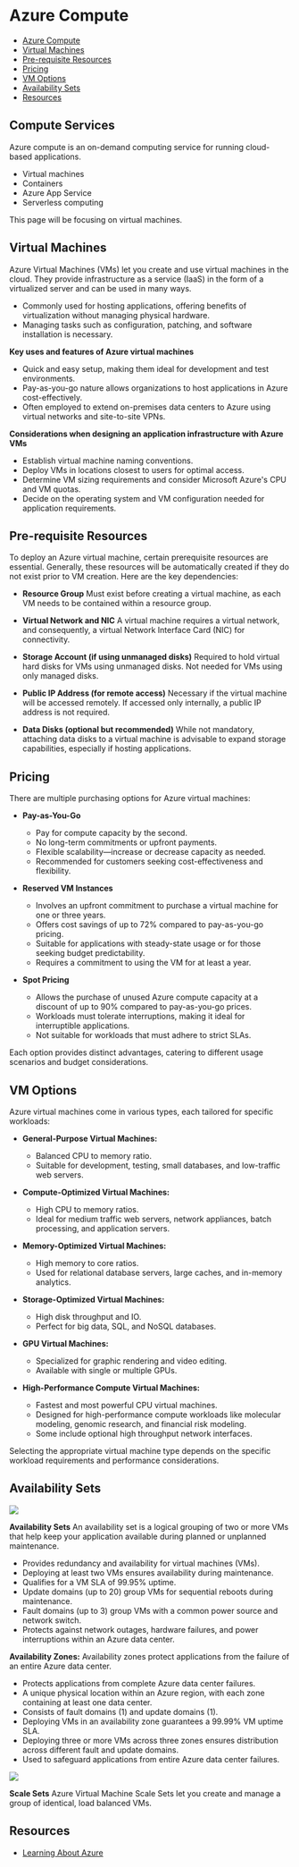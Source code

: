
# Azure Compute 


- [Azure Compute](#azure-compute)
- [Virtual Machines](#virtual-machines)
- [Pre-requisite Resources](#pre-requisite-resources)
- [Pricing](#pricing)
- [VM Options](#vm-options)
- [Availability Sets](#availability-sets)
- [Resources](#resources)


## Compute Services 

Azure compute is an on-demand computing service for running cloud-based applications.

- Virtual machines
- Containers
- Azure App Service
- Serverless computing

This page will be focusing on virtual machines. 

## Virtual Machines 

Azure Virtual Machines (VMs) let you create and use virtual machines in the cloud. They provide infrastructure as a service (IaaS) in the form of a virtualized server and can be used in many ways.

- Commonly used for hosting applications, offering benefits of virtualization without managing physical hardware.
- Managing tasks such as configuration, patching, and software installation is necessary.

**Key uses and features of Azure virtual machines**

- Quick and easy setup, making them ideal for development and test environments.
- Pay-as-you-go nature allows organizations to host applications in Azure cost-effectively.
- Often employed to extend on-premises data centers to Azure using virtual networks and site-to-site VPNs.

**Considerations when designing an application infrastructure with Azure VMs**

- Establish virtual machine naming conventions.
- Deploy VMs in locations closest to users for optimal access.
- Determine VM sizing requirements and consider Microsoft Azure's CPU and VM quotas.
- Decide on the operating system and VM configuration needed for application requirements.

## Pre-requisite Resources 

To deploy an Azure virtual machine, certain prerequisite resources are essential. Generally, these resources will be automatically created if they do not exist prior to VM creation. Here are the key dependencies:


- **Resource Group**
   Must exist before creating a virtual machine, as each VM needs to be contained within a resource group.

- **Virtual Network and NIC**
   A virtual machine requires a virtual network, and consequently, a virtual Network Interface Card (NIC) for connectivity.

- **Storage Account (if using unmanaged disks)**
   Required to hold virtual hard disks for VMs using unmanaged disks. Not needed for VMs using only managed disks.

- **Public IP Address (for remote access)**
   Necessary if the virtual machine will be accessed remotely. If accessed only internally, a public IP address is not required.

- **Data Disks (optional but recommended)**
   While not mandatory, attaching data disks to a virtual machine is advisable to expand storage capabilities, especially if hosting applications.

## Pricing 

There are multiple purchasing options for Azure virtual machines:

- **Pay-as-You-Go**
   - Pay for compute capacity by the second.
   - No long-term commitments or upfront payments.
   - Flexible scalability—increase or decrease capacity as needed.
   - Recommended for customers seeking cost-effectiveness and flexibility.

- **Reserved VM Instances**
   - Involves an upfront commitment to purchase a virtual machine for one or three years.
   - Offers cost savings of up to 72% compared to pay-as-you-go pricing.
   - Suitable for applications with steady-state usage or for those seeking budget predictability.
   - Requires a commitment to using the VM for at least a year.

- **Spot Pricing**
   - Allows the purchase of unused Azure compute capacity at a discount of up to 90% compared to pay-as-you-go prices.
   - Workloads must tolerate interruptions, making it ideal for interruptible applications.
   - Not suitable for workloads that must adhere to strict SLAs.

Each option provides distinct advantages, catering to different usage scenarios and budget considerations.

## VM Options

Azure virtual machines come in various types, each tailored for specific workloads:

- **General-Purpose Virtual Machines:**
   - Balanced CPU to memory ratio.
   - Suitable for development, testing, small databases, and low-traffic web servers.

- **Compute-Optimized Virtual Machines:**
   - High CPU to memory ratios.
   - Ideal for medium traffic web servers, network appliances, batch processing, and application servers.

- **Memory-Optimized Virtual Machines:**
   - High memory to core ratios.
   - Used for relational database servers, large caches, and in-memory analytics.

- **Storage-Optimized Virtual Machines:**
   - High disk throughput and IO.
   - Perfect for big data, SQL, and NoSQL databases.

- **GPU Virtual Machines:**
   - Specialized for graphic rendering and video editing.
   - Available with single or multiple GPUs.

- **High-Performance Compute Virtual Machines:**
   - Fastest and most powerful CPU virtual machines.
   - Designed for high-performance compute workloads like molecular modeling, genomic research, and financial risk modeling.
   - Some include optional high throughput network interfaces.

Selecting the appropriate virtual machine type depends on the specific workload requirements and performance considerations.

## Availability Sets

![](../../Images/azure-vms.png) 


**Availability Sets**
An availability set is a logical grouping of two or more VMs that help keep your application available during planned or unplanned maintenance.
- Provides redundancy and availability for virtual machines (VMs).
- Deploying at least two VMs ensures availability during maintenance.
- Qualifies for a VM SLA of 99.95% uptime.
- Update domains (up to 20) group VMs for sequential reboots during maintenance.
- Fault domains (up to 3) group VMs with a common power source and network switch.
- Protects against network outages, hardware failures, and power interruptions within an Azure data center.

**Availability Zones:**
Availability zones protect applications from the failure of an entire Azure data center.
- Protects applications from complete Azure data center failures.
- A unique physical location within an Azure region, with each zone containing at least one data center.
- Consists of fault domains (1) and update domains (1).
- Deploying VMs in an availability zone guarantees a 99.99% VM uptime SLA.
- Deploying three or more VMs across three zones ensures distribution across different fault and update domains.
- Used to safeguard applications from entire Azure data center failures.

![](../../Images/azure-vms-az-availsets.png)

**Scale Sets**
Azure Virtual Machine Scale Sets let you create and manage a group of identical, load balanced VMs.


## Resources 

- [Learning About Azure](https://cloudacademy.com/learning-paths/learning-about-azure-5663/)